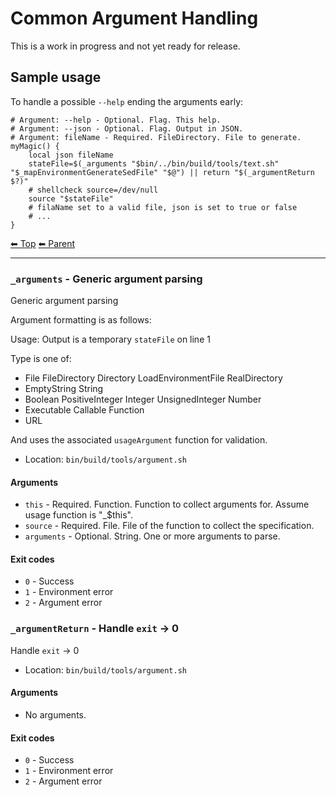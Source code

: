 # Common Argument Handling

This is a work in progress and not yet ready for release.

## Sample usage

To handle a possible `--help` ending the arguments early:

    # Argument: --help - Optional. Flag. This help.
    # Argument: --json - Optional. Flag. Output in JSON.
    # Argument: fileName - Required. FileDirectory. File to generate.
    myMagic() {
        local json fileName
        stateFile=$(_arguments "$bin/../bin/build/tools/text.sh" "$_mapEnvironmentGenerateSedFile" "$@") || return "$(_argumentReturn $?)"
        # shellcheck source=/dev/null
        source "$stateFile"
        # filaName set to a valid file, json is set to true or false
        # ...
    }

<!-- TEMPLATE header 2 -->
[⬅ Top](index.md) [⬅ Parent ](../index.md)
<hr />

### `_arguments` - Generic argument parsing

Generic argument parsing

Argument formatting is as follows:


Usage:
Output is a temporary `stateFile` on line 1

Type is one of:

- File FileDirectory Directory LoadEnvironmentFile RealDirectory
- EmptyString String
- Boolean PositiveInteger Integer UnsignedInteger Number
- Executable Callable Function
- URL

And uses the associated `usageArgument` function for validation.

- Location: `bin/build/tools/argument.sh`

#### Arguments

- `this` - Required. Function. Function to collect arguments for. Assume usage function is "_$this".
- `source` - Required. File. File of the function to collect the specification.
- `arguments` - Optional. String. One or more arguments to parse.

#### Exit codes

- `0` - Success
- `1` - Environment error
- `2` - Argument error
### `_argumentReturn` - Handle `exit` -> 0

Handle `exit` -> 0

- Location: `bin/build/tools/argument.sh`

#### Arguments

- No arguments.

#### Exit codes

- `0` - Success
- `1` - Environment error
- `2` - Argument error
